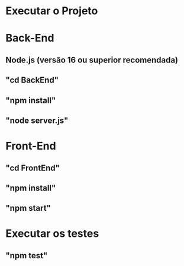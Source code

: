 # Executar o Projeto 

# Back-End
## Node.js (versão 16 ou superior recomendada)
## "cd BackEnd"
## "npm install"
## "node server.js"

# Front-End
## "cd FrontEnd"
## "npm install"
## "npm start"

# Executar os testes
## "npm test"
